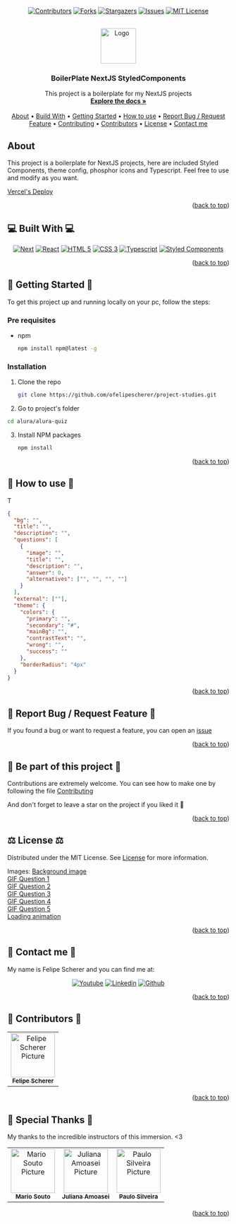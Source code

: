 <a name="readme-top"></a>

<div align="center">

[![Contributors][contributors-shield]][contributors-url]
[![Forks][forks-shield]][forks-url]
[![Stargazers][stars-shield]][stars-url]
[![Issues][issues-shield]][issues-url]
[![MIT License][license-shield]][license-url]

  <br />
  <a href="https://github.com/ofelipescherer/boilerplate">
    <img src="https://user-images.githubusercontent.com/62115215/218337222-54c45669-88a9-47a4-a238-2806ac25a739.png" alt="Logo" width="80" height="80">
  </a>

<h3 align="center">BoilerPlate NextJS StyledComponents</h3>

<p align="center">
This project is a boilerplate for my NextJS projects
<br />
<a href="https://github.com/ofelipescherer/boilerplate"><strong>Explore the docs »</strong></a>
<br />
<br />
<a href="#about">About</a>
•
<a href="#stack">Build With</a>
•
<a href="#install">Getting Started</a>
•
<a href="#usage">How to use</a>
•
<a href="#issue">Report Bug / Request Feature</a>
•
<a href="#contributing">Contributing</a>
•
<a href="#contributors">Contributors</a>
•
<a href="#license">License</a>
•
<a href="#contact">Contact me</a>
</p>
</div>

<!-- **********************🐲About🐲********************** -->

<a name="about"></a>

## <Emoji project> About <Emoji project>

This project is a boilerplate for NextJS projects, here are included Styled Components, theme config, phosphor icons and Typescript. Feel free to use and modify as you want.

[Vercel's Deploy](https://alura-quiz.ofelipescherer.vercel.app)

<p align="right">(<a href="#readme-top">back to top</a>)</p>

<!-- **********************🐲Built With🐲********************** -->

<a name="stack"></a>

## 💻 Built With 💻

<div align="center">

[![Next][next.js]][next-url]
[![React][react.js]][react-url]
[![HTML 5][html 5]][html-url]
[![CSS 3][css 3]][css-url]
[![Typescript][typescript]][typescript-url]
[![Styled Components][styled components]][styled-components-url]

</div>

<p align="right">(<a href="#readme-top">back to top</a>)</p>

<!-- **********************🐲Getting Started🐲********************** -->

<a name="install"></a>

## 🚂 Getting Started 🚂

To get this project up and running locally on your pc, follow the steps:

### Pre requisites

- npm
  ```sh
  npm install npm@latest -g
  ```

### Installation

1. Clone the repo
   ```sh
   git clone https://github.com/ofelipescherer/project-studies.git
   ```
2. Go to project's folder

```sh
cd alura/alura-quiz
```

3. Install NPM packages
   ```sh
   npm install
   ```

<p align="right">(<a href="#readme-top">back to top</a>)</p>

<!-- **********************🐲How to use🐲********************** -->

<a name="usage"></a>

## 🙋 How to use 🙋

T

```json
{
  "bg": "",
  "title": "",
  "description": "",
  "questions": [
    {
      "image": "",
      "title": "",
      "description": "",
      "answer": 0,
      "alternatives": ["", "", "", ""]
    }
  ],
  "external": [""],
  "theme": {
    "colors": {
      "primary": "",
      "secondary": "#",
      "mainBg": "",
      "contrastText": "",
      "wrong": "",
      "success": ""
    },
    "borderRadius": "4px"
  }
}
```

<p align="right">(<a href="#readme-top">back to top</a>)</p>

<!-- **********************🐲Report Bug / Request Feature🐲********************** -->

<a name="issue"></a>

## 🐞 Report Bug / Request Feature 🐞

If you found a bug or want to request a feature, you can open an [issue](https://github.com/ofelipescherer/boilerplate/issues)

<p align="right">(<a href="#readme-top">back to top</a>)</p>

<!-- **********************🐲Be part of this project🐲********************** -->

<a name="contributing"></a>

## 👋 Be part of this project 👋

Contributions are extremely welcome. You can see how to make one by following the file [Contributing](CONTRIBUTING.md)

And don't forget to leave a star on the project if you liked it 🤩

<p align="right">(<a href="#readme-top">back to top</a>)</p>

<!-- **********************🐲License🐲********************** -->

<a name="license"></a>

## ⚖️ License ⚖️

Distributed under the MIT License. See [License](LICENSE.md) for more information.

Images:
[Background image](https://wallup.net/wp-content/uploads/2015/07/Cat-head-on-the-desk.jpg)  
[GIF Question 1](https://media.giphy.com/media/dKNou2IQj7vm2kB9fX/giphy.gif)  
[GIF Question 2](https://media.giphy.com/media/JhpDQpQhBOlTW/giphy.gif)  
[GIF Question 3](https://media.giphy.com/media/KCetsAmkqjvNYIZMaL/giphy.gif)  
[GIF Question 4](https://media.giphy.com/media/l0HlFOlbKxx1BjzO0/giphy.gif)  
[GIF Question 5](https://media.giphy.com/media/qvuIkBneOp8kM/giphy.gif)  
[Loading animation](https://lottiefiles.com/46997-color-preloader)

<p align="right">(<a href="#readme-top">back to top</a>)</p>

<!-- **********************🐲Contact Me🐲********************** -->

<a name="contact"></a>

## 💬 Contact me 💬

My name is Felipe Scherer and you can find me at:

<div align="center">

[![Youtube][youtube-shield]][youtube-url]
[![Linkedin][linkedin-shield]][linkedin-url]
[![Github][github-shield]][github-url]

</div>

<p align="right">(<a href="#readme-top">back to top</a>)</p>

<!-- **********************🐲Contributors🐲********************** -->

<a name="contributors"></a>

## 🤗 Contributors 🤗

<table>
  <tr>
    <td align="center">
      <a href="https://github.com/ofelipescherer">
        <img src="https://avatars.githubusercontent.com/u/62115215" width="100px;" alt="Felipe Scherer Picture"/><br>
        <sub>
          <b>Felipe Scherer</b>
        </sub>
      </a>
    </td>
  </tr>
</table>

<p align="right">(<a href="#readme-top">back to top</a>)</p>

<!-- **********************🐲Contributors🐲********************** -->

<a name="special-thanks"></a>

## 🤗 Special Thanks 🤗

My thanks to the incredible instructors of this immersion. <3

<table>
  <tr>
    <td align="center">
      <a href="https://github.com/omariosouto">
        <img src="https://avatars.githubusercontent.com/omariosouto" width="100px;" alt="Mario Souto Picture"/><br>
        <sub>
          <b>Mario Souto</b>
        </sub>
      </a>
    </td>
    <td align="center">
      <a href="https://github.com/JulianaAmoasei">
        <img src="https://avatars.githubusercontent.com/JulianaAmoasei" width="100px;" alt="Juliana Amoasei Picture"/><br>
        <sub>
          <b>Juliana Amoasei</b>
        </sub>
      </a>
    </td>
    <td align="center">
      <a href="https://github.com/peas">
        <img src="https://avatars.githubusercontent.com/peas" width="100px;" alt="Paulo Silveira Picture"/><br>
        <sub>
          <b>Paulo Silveira</b>
        </sub>
      </a>
    </td>
  </tr>
</table>

<p align="right">(<a href="#readme-top">back to top</a>)</p>

<!-- Badges and Badges Link -->

[contributors-shield]: https://img.shields.io/github/contributors/ofelipescherer/boilerplate.svg?style=for-the-badge
[contributors-url]: https://github.com/ofelipescherer/boilerplate/graphs/contributors
[forks-shield]: https://img.shields.io/github/forks/ofelipescherer/boilerplate.svg?style=for-the-badge
[forks-url]: https://github.com/ofelipescherer/boilerplate/network/members
[stars-shield]: https://img.shields.io/github/stars/ofelipescherer/boilerplate.svg?style=for-the-badge
[stars-url]: https://github.com/ofelipescherer/boilerplate/stargazers
[issues-shield]: https://img.shields.io/github/issues/ofelipescherer/boilerplate.svg?style=for-the-badge
[issues-url]: https://github.com/ofelipescherer/boilerplate/issues
[license-shield]: https://img.shields.io/github/license/ofelipescherer/boilerplate.svg?style=for-the-badge
[license-url]: https://github.com/ofelipescherer/boilerplate/blob/master/LICENSE.md
[linkedin-shield]: https://img.shields.io/badge/-LinkedIn-black.svg?style=for-the-badge&logo=linkedin&colorB=0E76A8
[linkedin-url]: https://www.linkedin.com/in/ofelipescherer
[youtube-shield]: https://img.shields.io/badge/YouTube-FF0000?style=for-the-badge&logo=youtube&logoColor=white
[youtube-url]: https://www.youtube.com/channel/UCySqmz_Rohnl53VLoNQsnKg
[github-shield]: https://img.shields.io/badge/Github-000000?style=for-the-badge&logo=github&logoColor=white
[github-url]: https://github.com/ofelipescherer
[next.js]: https://img.shields.io/badge/next.js-000000?style=for-the-badge&logo=nextdotjs&logoColor=white
[next-url]: https://nextjs.org/
[react.js]: https://img.shields.io/badge/React-20232A?style=for-the-badge&logo=react&logoColor=61DAFB
[react-url]: https://reactjs.org/
[html 5]: https://img.shields.io/badge/HTML5-E34F26?style=for-the-badge&logo=html5&logoColor=white
[html-url]: https://developer.mozilla.org/en-US/docs/Web/HTML
[css 3]: https://img.shields.io/badge/CSS3-1572B6?style=for-the-badge&logo=css3&logoColor=white
[css-url]: https://developer.mozilla.org/en-US/docs/Web/CSS
[typescript]: https://img.shields.io/badge/TypeScript-007ACC?style=for-the-badge&logo=typescript&logoColor=white
[typescript-url]: https://www.typescriptlang.org
[styled components]: https://img.shields.io/badge/styled--components-DB7093?style=for-the-badge&logo=styled-components&logoColor=white
[styled-components-url]: https://styled-components.com
